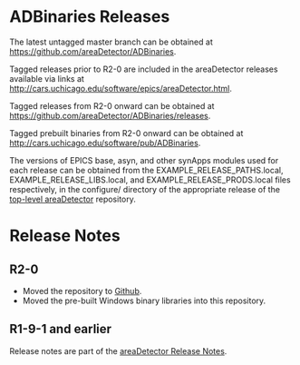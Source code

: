 ADBinaries Releases
===================

The latest untagged master branch can be obtained at
https://github.com/areaDetector/ADBinaries.

Tagged releases prior to R2-0 are included
in the areaDetector releases available via links at
http://cars.uchicago.edu/software/epics/areaDetector.html.

Tagged releases from R2-0 onward can be obtained at 
https://github.com/areaDetector/ADBinaries/releases.

Tagged prebuilt binaries from R2-0 onward can be obtained at
http://cars.uchicago.edu/software/pub/ADBinaries.

The versions of EPICS base, asyn, and other synApps modules used for each release can be obtained from 
the EXAMPLE_RELEASE_PATHS.local, EXAMPLE_RELEASE_LIBS.local, and EXAMPLE_RELEASE_PRODS.local
files respectively, in the configure/ directory of the appropriate release of the 
[top-level areaDetector](https://github.com/areaDetector/areaDetector) repository.



Release Notes
=============

R2-0
----
* Moved the repository to [Github](https://github.com/areaDetector/ADBinaries).
* Moved the pre-built Windows binary libraries into this repository.


R1-9-1 and earlier
------------------
Release notes are part of the
[areaDetector Release Notes](http://cars.uchicago.edu/software/epics/areaDetectorReleaseNotes.html).
